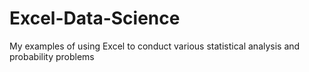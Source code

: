 # Excel-Data-Science
My examples of using Excel to conduct various statistical analysis and probability problems
